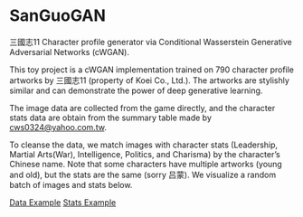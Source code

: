 # SanGuoGAN

三國志11 Character profile generator via Conditional Wasserstein Generative Adversarial Networks (cWGAN).

This toy project is a cWGAN implementation trained on 790 character profile artworks by 三國志11 (property of Koei Co., Ltd.). The artworks are stylishly similar and can demonstrate the power of deep generative learning. 

The image data are collected from the game directly, and the character stats data are obtain from the summary table made by cws0324@yahoo.com.tw. 

To cleanse the data, we match images with character stats (Leadership, Martial Arts(War), Intelligence, Politics, and Charisma) by the character’s Chinese name. Note that some characters have multiple artworks (young and old), but the stats are the same (sorry 吕蒙). We visualize a random batch of images and stats below. 

[Data Example](examples/dataexample.png)
[Stats Example](examples/dataexamplestats.png)

